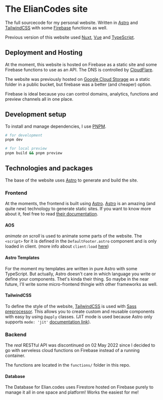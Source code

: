 # The ElianCodes site

The full sourcecode for my personal website. Written in [Astro](<https://astro.build>) and [TailwindCSS](<https://tailwindcss.com>) with some [Firebase](<https://firebase.com>) functions as well.

Previous version of this website used [Nuxt](<https://www.nuxtjs.org>), [Vue](<https://www.vuejs.org>) and [TypeScript](<https://www.typescript-lang.com>).

## Deployment and Hosting

At the moment, this website is hosted on Firebase as a static site and some Firebase functions to use as an API. The DNS is controlled by [CloudFlare](<https://www.cloudflare.com>).

The website was previously hosted on [Google Cloud Storage](<https://cloud.google.com/storage>) as a static folder in a public bucket, but firebase was a better (and cheaper) option.

Firebase is ideal because you can control domains, analytics, functions and preview channels all in one place.

## Development setup

To install and manage dependencies, I use [PNPM](<https://pnpm.io/>).

```bash
# for development
pnpm dev

# for local preview
pnpm build && pnpm preview
```

## Technologies and packages

The base of the website uses [Astro](<https://astro.build>) to generate and build the site.

### Frontend

At the moments, the frontend is built using [Astro](<https://astro.build>). [Astro](<https://astro.build>) is an amazing (and quite new) technology to generate static sites. If you want to know more about it, feel free to read [their documentation](<https://docs.astro.build/getting-started>).

#### AOS

*animate on scroll* is used to animate some parts of the website. The `<script>` for it is defined in the `DefaultFooter.astro` component and is only loaded in client. (more info about `client:load` [here](<https://docs.astro.build/core-concepts/component-hydration>))

#### Astro Templates

For the moment my templates are written in pure Astro with some TypeScript. But actually, Astro doesn't care in which language you write or define your components. Thet's kinda their thing. So maybe in the near future, I'll write some micro-frontend thingie with other frameworks as well.

#### TailwindCSS

To define the style of the website, [TailwindCSS](<https://tailwindcss.com>) is used with [Sass preprocessor](<https://sass-lang.com/>). This allows you to create custom and reusable components with easy by using `@apply` classes. (JIT mode is used because Astro only supports `mode: 'jit'` [documentation link](<https://docs.astro.build/guides/styling#tailwind>)).

### Backend

The *real* RESTful API was discontinued on 02 May 2022 since I decided to go with serveless cloud functions on Firebase instead of a running container.

The functions are located in the `functions/` folder in this repo.

#### Database

The Database for Elian.codes uses Firestore hosted on Firebase purely to manage it all in one space and platform! Works the easiest for me!
